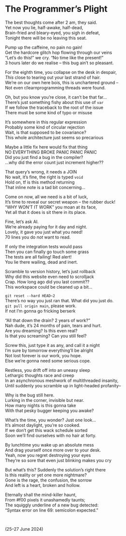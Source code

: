 # The Programmer’s Plight
<!-- #SQUARK live! feat!
| dest = poetry/the-programmers-plight
| style = poetry
| index = poetry / dev
| shard = #INDEX / funny
| date = 2024 July 27
-->

The best thoughts come after 2 am, they said.  
Yet now you lie, half-awake, half-dead,  
Brain-fried and bleary-eyed, you sigh in defeat,  
Tonight there will be no leaving this seat.  

Pump up the caffeine, no pain no gain!  
Get the hardcore glitch hop flowing through our veins  
“Let’s do this!” we cry. “No time like the present!”  
3 hours later do we realise – this bug ain’t so pleasant.  

For the eighth time, you collapse on the desk in despair,  
*This* close to tearing out your last strand of hair.  
We’re on our own here bois, this is unchartered ground –  
Not even r/learnprogramming threads were found.  

Oh, but you know you’re close, it can’t be that far...  
There’s just something fishy about this use of `var`  
If we follow the traceback to the root of the issue  
There must be some kind of typo or misuse  

It’s somewhere in this regular expression  
Probably some kind of circular rejection  
Wait, is that supposed to be covariance?  
This whole architecture just seems so precarious  

Maybe a little fix here would fix that thing  
NO EVERYTHING BROKE PANIC PANIC PANIC  
Did you just find a bug in the compiler?  
...why did the error count just increment higher??  

That query’s wrong, it needs a JOIN  
No wait, it’s fine, the right is typed `void`  
Hold on, tf is this method returning  
That inline note is a tad bit concerning...  

Come on now, all we need is a bit of luck,  
It’s time to reveal our secret weapon – the rubber duck!  
“WHY WON’T IT WORK” you moan at its face,  
Yet all that it does is sit there in its place.  

Fine, let’s ask AI.  
We’re already paying for it day and night.  
Lovely, it gave you just what you need!  
70 lines you do *not* want to read.  

If only the integration tests would pass  
Then you can finally go touch some grass  
The tests are all failing! Red alert!  
You lie there wailing, dead and inert.  

Scramble to version history, let’s just rollback  
Why did this website even need to scrolljack  
Crap. How long ago did you last commit??  
This workspace could be cleaned up a bit...  

`git reset --hard HEAD~2`  
There’s no way you just ran that. What did you just do.  
`git pull origin main`, please work.  
If not I’m gonna go fricking berserk  

“All that down the drain? 2 years of work?”  
Nah dude, it’s 24 months of pain, tears and hurt.  
Are you dreaming? Is this even real?  
Is that you screaming? Can you still feel?  

Screw this, just type it as any, and call it a night  
I’m sure by tomorrow everything’ll be alright  
Not lost forever is our work, you hope.  
Else we’re gonna need some serious cope.  

Restless, you drift off into an uneasy sleep  
Lethargic thoughts race and creep  
In an asynchronous meshwork of multithreaded insanity,  
Until suddenly you scramble up in light-headed profanity–  

Why is the bug still here.  
Lurking in the corner, invisible but near.  
How many nights is this gonna take  
With that pesky bugger keeping you awake?  

What’s the time, you wonder? Just one look...  
It’s almost daylight, you’re so cooked.  
If we don’t get this wack schedule sorted  
Soon we’ll find ourselves with no hair at forty.  

By lunchtime you wake up an absolute mess  
And drag yourself once more over to your desk.  
Yeah, now you regret destroying your eyes  
They’re so sore that even just blinking makes you cry  

But what’s this? Suddenly the solution’s right there  
Is this reality or yet one more nightmare?  
Gone is the rage, the confusion, the sorrow  
And left is a heart, broken and hollow.  

Eternally shall the mind-killer haunt,  
From #f00 pixels it unashamedly taunts;  
The squiggly underline of a new bug detected:  
“Syntax error on line 69: semicolon expected.”  

<br>


<!-- #SQUARK leave? -->
(25–27 June 2024)
<!-- #SQUARK leave. -->


<!-- #SQUARK only?

<style lang="scss">

p {
  font-family: 'Fira Sans', #SQUARK font-body;
}

</style>

     #SQUARK only. -->
